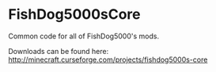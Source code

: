 # FishDog5000sCore
Common code for all of FishDog5000's mods.

Downloads can be found here:
http://minecraft.curseforge.com/projects/fishdog5000s-core